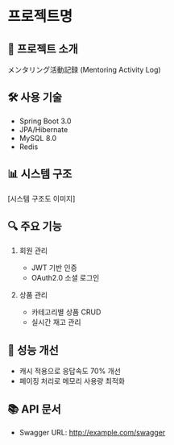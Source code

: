 # 프로젝트명

## 📝 프로젝트 소개
メンタリング活動記録 (Mentoring Activity Log)

## 🛠 사용 기술
- Spring Boot 3.0
- JPA/Hibernate
- MySQL 8.0
- Redis

## 📊 시스템 구조
[시스템 구조도 이미지]

## 🔍 주요 기능
1. 회원 관리
   - JWT 기반 인증
   - OAuth2.0 소셜 로그인

2. 상품 관리
   - 카테고리별 상품 CRUD
   - 실시간 재고 관리

## 🎯 성능 개선
- 캐시 적용으로 응답속도 70% 개선
- 페이징 처리로 메모리 사용량 최적화

## 📚 API 문서
- Swagger URL: http://example.com/swagger
